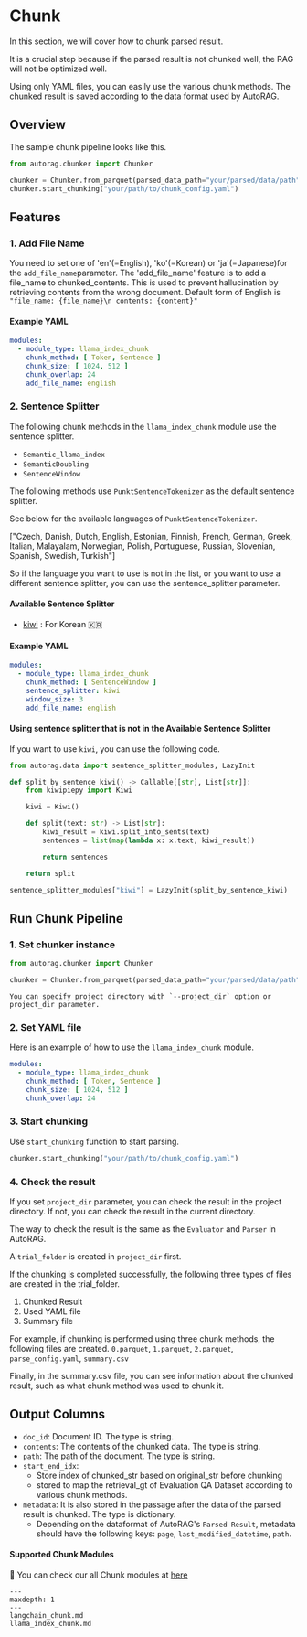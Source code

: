 # Chunk

In this section, we will cover how to chunk parsed result.

It is a crucial step because if the parsed result is not chunked well, the RAG will not be optimized well.

Using only YAML files, you can easily use the various chunk methods.
The chunked result is saved according to the data format used by AutoRAG.

## Overview

The sample chunk pipeline looks like this.

```python
from autorag.chunker import Chunker

chunker = Chunker.from_parquet(parsed_data_path="your/parsed/data/path")
chunker.start_chunking("your/path/to/chunk_config.yaml")
```

## Features

### 1. Add File Name
You need to set one of 'en'(=English), 'ko'(=Korean) or 'ja'(=Japanese)for the `add_file_name`parameter.
The 'add_file_name' feature is to add a file_name to chunked_contents.
This is used to prevent hallucination by retrieving contents from the wrong document.
Default form of English is `"file_name: {file_name}\n contents: {content}"`

#### Example YAML

```yaml
modules:
  - module_type: llama_index_chunk
    chunk_method: [ Token, Sentence ]
    chunk_size: [ 1024, 512 ]
    chunk_overlap: 24
    add_file_name: english
```

### 2. Sentence Splitter

The following chunk methods in the `llama_index_chunk` module use the sentence splitter.

- `Semantic_llama_index`
- `SemanticDoubling`
- `SentenceWindow`

The following methods use `PunktSentenceTokenizer` as the default sentence splitter.

See below for the available languages of `PunktSentenceTokenizer`.

["Czech, Danish, Dutch, English, Estonian, Finnish, French, German, Greek, Italian, Malayalam, Norwegian, Polish, Portuguese, Russian, Slovenian, Spanish, Swedish, Turkish"]

So if the language you want to use is not in the list, or you want to use a different sentence splitter, you can use the sentence_splitter parameter.

#### Available Sentence Splitter
- [kiwi](https://github.com/bab2min/kiwipiepy) : For Korean 🇰🇷

#### Example YAML

```yaml
modules:
  - module_type: llama_index_chunk
    chunk_method: [ SentenceWindow ]
    sentence_splitter: kiwi
    window_size: 3
    add_file_name: english
```

#### Using sentence splitter that is not in the Available Sentence Splitter

If you want to use `kiwi`, you can use the following code.

```python
from autorag.data import sentence_splitter_modules, LazyInit

def split_by_sentence_kiwi() -> Callable[[str], List[str]]:
	from kiwipiepy import Kiwi

	kiwi = Kiwi()

	def split(text: str) -> List[str]:
		kiwi_result = kiwi.split_into_sents(text)
		sentences = list(map(lambda x: x.text, kiwi_result))

		return sentences

	return split

sentence_splitter_modules["kiwi"] = LazyInit(split_by_sentence_kiwi)
```

## Run Chunk Pipeline

### 1. Set chunker instance

```python
from autorag.chunker import Chunker

chunker = Chunker.from_parquet(parsed_data_path="your/parsed/data/path")
```

```{admonition} Want to specify project folder?
You can specify project directory with `--project_dir` option or project_dir parameter.
```

### 2. Set YAML file

Here is an example of how to use the `llama_index_chunk` module.

```yaml
modules:
  - module_type: llama_index_chunk
    chunk_method: [ Token, Sentence ]
    chunk_size: [ 1024, 512 ]
    chunk_overlap: 24
```

### 3. Start chunking

Use `start_chunking` function to start parsing.

```python
chunker.start_chunking("your/path/to/chunk_config.yaml")
```

### 4. Check the result

If you set `project_dir` parameter, you can check the result in the project directory.
If not, you can check the result in the current directory.

The way to check the result is the same as the `Evaluator` and `Parser` in AutoRAG.

A `trial_folder` is created in `project_dir` first.

If the chunking is completed successfully, the following three types of files are created in the trial_folder.

1. Chunked Result
2. Used YAML file
3. Summary file

For example, if chunking is performed using three chunk methods, the following files are created.
`0.parquet`, `1.parquet`, `2.parquet`, `parse_config.yaml`, `summary.csv`

Finally, in the summary.csv file, you can see information about the chunked result, such as what chunk method was used to chunk it.

## Output Columns
- `doc_id`: Document ID. The type is string.
- `contents`: The contents of the chunked data. The type is string.
- `path`: The path of the document. The type is string.
- `start_end_idx`:
  - Store index of chunked_str based on original_str before chunking
  - stored to map the retrieval_gt of Evaluation QA Dataset according to various chunk methods.
- `metadata`: It is also stored in the passage after the data of the parsed result is chunked. The type is dictionary.
  - Depending on the dataformat of AutoRAG's `Parsed Result`, metadata should have the following keys: `page`, `last_modified_datetime`, `path`.

#### Supported Chunk Modules

📌 You can check our all Chunk modules
at [here](https://edai.notion.site/Supporting-Chunk-Modules-8db803dba2ec4cd0a8789659106e86a3?pvs=4)

```{toctree}
---
maxdepth: 1
---
langchain_chunk.md
llama_index_chunk.md
```
